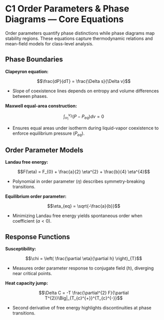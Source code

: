 # C1 Order Parameters & Phase Diagrams — Core Equations

Order parameters quantify phase distinctions while phase diagrams map stability regions. These equations capture thermodynamic relations and mean-field models for class-level analysis.

## Phase Boundaries
**Clapeyron equation:**

$$\frac{dP}{dT} = \frac{\Delta s}{\Delta v}$$

- Slope of coexistence lines depends on entropy and volume differences between phases.

**Maxwell equal-area construction:**

$$\int_{v_{1}}^{v_{2}} (P - P_{eq}) dv = 0$$

- Ensures equal areas under isotherm during liquid-vapor coexistence to enforce equilibrium pressure $(P_{eq})$.


## Order Parameter Models
**Landau free energy:**

$$F(\eta) = F_{0} + \frac{a}{2} \eta^{2} + \frac{b}{4} \eta^{4}$$

- Polynomial in order parameter $(\eta)$ describes symmetry-breaking transitions.

**Equilibrium order parameter:**

$$\eta_{eq} = \sqrt{-\frac{a}{b}}$$

- Minimizing Landau free energy yields spontaneous order when coefficient $(a<0)$.


## Response Functions
**Susceptibility:**

$$\chi = \left( \frac{\partial \eta}{\partial h} \right)_{T}$$

- Measures order parameter response to conjugate field $(h)$, diverging near critical points.

**Heat capacity jump:**

$$\Delta C = -T \frac{\partial^{2} F}{\partial T^{2}}\Big|_{T_{c}^{+}}^{T_{c}^{-}}$$

- Second derivative of free energy highlights discontinuities at phase transitions.
